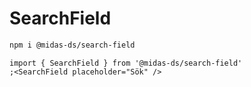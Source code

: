 # SearchField

```bash
npm i @midas-ds/search-field
```

```tsx
import { SearchField } from '@midas-ds/search-field'
;<SearchField placeholder="Sök" />
```
